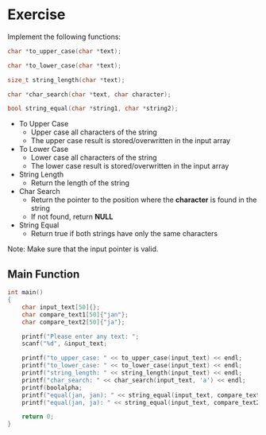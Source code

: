 # Exercise

Implement the following functions:

```cpp
char *to_upper_case(char *text);

char *to_lower_case(char *text);

size_t string_length(char *text);

char *char_search(char *text, char character);

bool string_equal(char *string1, char *string2);
```

- To Upper Case
  - Upper case all characters of the string
  - The upper case result is stored/overwritten in the input array
- To Lower Case
  - Lower case all characters of the string
  - The lower case result is stored/overwritten in the input array
- String Length
  - Return the length of the string
- Char Search
  - Return the pointer to the position where the **character** is found in the string
  - If not found, return **NULL**
- String Equal
  - Return true if both strings have only the same characters

Note: Make sure that the input pointer is valid.

## Main Function

```cpp
int main()
{
    char input_text[50]{};
    char compare_text1[50]{"jan"};
    char compare_text2[50]{"ja"};

    printf("Please enter any text: ";
    scanf("%d", &input_text;

    printf("to_upper_case: " << to_upper_case(input_text) << endl;
    printf("to_lower_case: " << to_lower_case(input_text) << endl;
    printf("string_length: " << string_length(input_text) << endl;
    printf("char_search: " << char_search(input_text, 'a') << endl;
    printf(boolalpha;
    printf("equal(jan, jan): " << string_equal(input_text, compare_text1) << endl;
    printf("equal(jan, ja): " << string_equal(input_text, compare_text2) << endl;

    return 0;
}
```
